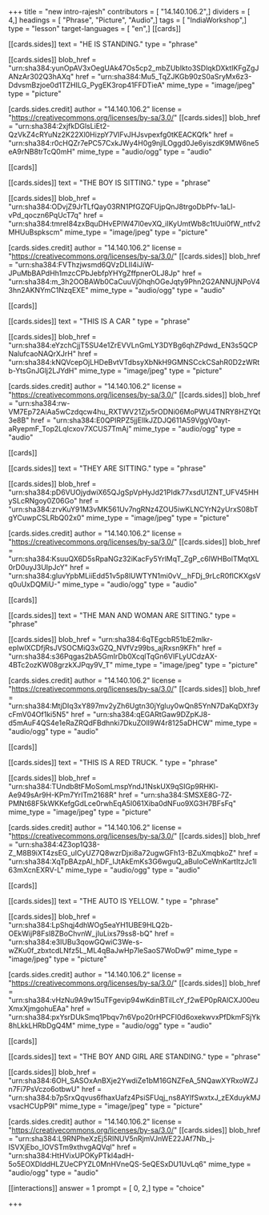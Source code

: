 +++
title = "new intro-rajesh"
contributors = [ "14.140.106.2",]
dividers = [ 4,]
headings = [ "Phrase", "Picture", "Audio",]
tags = [ "IndiaWorkshop",]
type = "lesson"
target-languages = [ "en",]
[[cards]]

[[cards.sides]]
text = "HE IS STANDING."
type = "phrase"

[[cards.sides]]
blob_href = "urn:sha384:yunOpAV3xOegUAk47Os5cp2_mbZUbIkto3SDlqkDXktIKFgZgJANzAr302Q3hAXq"
href = "urn:sha384:Mu5_TqZJKGb90zS0aSryMx6z3-DdvsmBzjoe0d1TZHILG_PygEK3rop41FFDTieA"
mime_type = "image/jpeg"
type = "picture"

[cards.sides.credit]
author = "14.140.106.2"
license = "https://creativecommons.org/licenses/by-sa/3.0/"
[[cards.sides]]
blob_href = "urn:sha384:2xjfkDGlsLiEt2-QzVkZ4cRYuNz2K22Xl0HizpY7VIFvJHJsvpexfg0tKEACKQfk"
href = "urn:sha384:r0cHQZr7ePC57CxkJWy4H0g9njlLOggd0Je6yiszdK9MW6ne5eA9rNB8trTcQ0mH"
mime_type = "audio/ogg"
type = "audio"

[[cards]]

[[cards.sides]]
text = "THE BOY IS SITTING."
type = "phrase"

[[cards.sides]]
blob_href = "urn:sha384:ODvjZ9JrTLfQay03RN1PfGZQFUjpQnJ8trgoDbPfv-1aLl-vPd_qoczn6PqUcT7q"
href = "urn:sha384:tmreI84zxBquDHvEPlW47l0evXQ_iIKyUmtWb8c1tUui0fW_ntfv2MHUuBspkscm"
mime_type = "image/jpeg"
type = "picture"

[cards.sides.credit]
author = "14.140.106.2"
license = "https://creativecommons.org/licenses/by-sa/3.0/"
[[cards.sides]]
blob_href = "urn:sha384:FVThzjwsmd6QVzDLII4iJiW-JPuMbBAPdHh1mzcCPbJebfpYHYgZffpnerOLJ8Jp"
href = "urn:sha384:m_3h2OOBAWb0CaCuuVj0hqhOGeJqty9Phn2G2ANNUjNPoV43hn2AKNYmC1NzqEXE"
mime_type = "audio/ogg"
type = "audio"

[[cards]]

[[cards.sides]]
text = "THIS IS A CAR "
type = "phrase"

[[cards.sides]]
blob_href = "urn:sha384:eYzchCjjT5SU4e1ZrEVVLnGmLY3DYBg6qhZPdwd_EN3s5QCPNalufcaoNAQrXJrH"
href = "urn:sha384:kNQVcepOjLHDeBvtVTdbsyXbNkH9GMNSCckCSahR0D2zWRtb-YtsGnJGlj2LJYdH"
mime_type = "image/jpeg"
type = "picture"

[cards.sides.credit]
author = "14.140.106.2"
license = "https://creativecommons.org/licenses/by-sa/3.0/"
[[cards.sides]]
blob_href = "urn:sha384:rw-VM7Ep72AiAa5wCzdqcw4hu_RXTWV21Zjx5rODNi06MoPWU4TNRY8HZYQt3e8B"
href = "urn:sha384:E0QPIRPZ5jjEllkJZDJQ611A59VggV0ayt-aRyepmF_Top2LqIcxov7XCUS7TmAj"
mime_type = "audio/ogg"
type = "audio"

[[cards]]

[[cards.sides]]
text = "THEY ARE SITTING."
type = "phrase"

[[cards.sides]]
blob_href = "urn:sha384:pD6VUOjydwiX65QJgSpVpHyJd21PIdk77xsdU1ZNT_UFV45HHySLcRNgoy0Z06Go"
href = "urn:sha384:zrvKuY91M3vMK561Uv7ngRNz4ZOU5iwKLNCYrN2yUrxS08bTgYCuwpCSLRbQ02x0"
mime_type = "image/jpeg"
type = "picture"

[cards.sides.credit]
author = "14.140.106.2"
license = "https://creativecommons.org/licenses/by-sa/3.0/"
[[cards.sides]]
blob_href = "urn:sha384:KsuuQX6D5sRpaNGz32iKacFy5YrlMqT_ZgP_c6lWHBolTMqtXL0rD0uyJ3UIpJcY"
href = "urn:sha384:gluvYpbMLiiEdd51v5p8lUWTYN1mi0vV__hFDj_9rLcR0fICKXgsVq0uUxDQMiU-"
mime_type = "audio/ogg"
type = "audio"

[[cards]]

[[cards.sides]]
text = "THE MAN AND WOMAN ARE SITTING."
type = "phrase"

[[cards.sides]]
blob_href = "urn:sha384:6qTEgcbR51bE2mlkr-epIwlXCDfjRsJVSOCMiQ3xGZQ_NVfVz99bs_ajRxsn9KFh"
href = "urn:sha384:s36Pqgas2bA5GmIrDb0XcqlTqGn6VIFLyUCdzAX-4BTc2ozKW08grzkXJPqy9V_T"
mime_type = "image/jpeg"
type = "picture"

[cards.sides.credit]
author = "14.140.106.2"
license = "https://creativecommons.org/licenses/by-sa/3.0/"
[[cards.sides]]
blob_href = "urn:sha384:MtjDIq3xY897mv2yZh6Ugtn30jYgluy0wQn85YnN7DaKqDXf3ycFmV04Of1ki5N5"
href = "urn:sha384:qEGARtGaw9DZpKJ8-d5mAuF4QS4e1eRaZRQdFBdhnki7DkuZOlI9W4r8125aDHCW"
mime_type = "audio/ogg"
type = "audio"

[[cards]]

[[cards.sides]]
text = "THIS IS A RED TRUCK. "
type = "phrase"

[[cards.sides]]
blob_href = "urn:sha384:TUndb8tFMoSomLmspYndJ1NskUX9qSIGp9RHKl-Ae949sAr9H-KPm7YrITm2168R"
href = "urn:sha384:SMSXE8G-7Z-PMNt68F5kWKKefgGdLce0rwhEqA5l061Xiba0dNFuo9XG3H7BFsFq"
mime_type = "image/jpeg"
type = "picture"

[cards.sides.credit]
author = "14.140.106.2"
license = "https://creativecommons.org/licenses/by-sa/3.0/"
[[cards.sides]]
blob_href = "urn:sha384:4Z3op1Q38-Z_M8B9iXT4zsEG_uICyUZ7Q8wzrDjxi8a72ugwGFh13-BZuXmqbkoZ"
href = "urn:sha384:XqTpBAzpAl_hDF_IJtAkEmKs3G6wguQ_aBuloCeWnKartItzJc1l63mXcnEXRV-L"
mime_type = "audio/ogg"
type = "audio"

[[cards]]

[[cards.sides]]
text = "THE AUTO IS YELLOW. "
type = "phrase"

[[cards.sides]]
blob_href = "urn:sha384:LpShqj4dhWOg5eaYH1UBE9HLQ2b-OEkWijP8Fsl8ZBoChvnW_jIuLixs79ss8-bQ"
href = "urn:sha384:e3IUBu3qowGQwiC3We-s-wZKu0f_zbxtcdLNfz5L_ML4qBaJwHp7leSaoS7WoDw9"
mime_type = "image/jpeg"
type = "picture"

[cards.sides.credit]
author = "14.140.106.2"
license = "https://creativecommons.org/licenses/by-sa/3.0/"
[[cards.sides]]
blob_href = "urn:sha384:vHzNu9A9w15uTFgevip94wKdinBTilLcY_f2wEP0pRAlCXJ00euXmxXjmgohuEAa"
href = "urn:sha384:pxYsrDUkSmq1Pbqv7n6Vpo20rHPCFI0d6oxekwvxPfDkmFSjYk8hLkkLHRbDgQ4M"
mime_type = "audio/ogg"
type = "audio"

[[cards]]

[[cards.sides]]
text = "THE BOY AND GIRL ARE STANDING."
type = "phrase"

[[cards.sides]]
blob_href = "urn:sha384:6OH_SASOxAnBXje2YwdiZe1bM16GNZFeA_5NQawXYRxoWZJn7Fi7PsVczo6otbwU"
href = "urn:sha384:b7pSrxQqvus6fhaxUafz4PsiSFUqj_ns8AYlfSwxtxJ_zEXduykMJvsacHCUpP9I"
mime_type = "image/jpeg"
type = "picture"

[cards.sides.credit]
author = "14.140.106.2"
license = "https://creativecommons.org/licenses/by-sa/3.0/"
[[cards.sides]]
blob_href = "urn:sha384:L9RNPheXzEj5RINUV5nRjmVJnWE22JAf7Nb_j-ISVXjEbo_IOVSTm9xthvgAQVql"
href = "urn:sha384:HtHVixUPOKyPTkI4adH-5o5EOXDlddHLZUeCPYZL0MnHVneQS-5eQESxDU1UvLq6"
mime_type = "audio/ogg"
type = "audio"

[[interactions]]
answer = 1
prompt = [ 0, 2,]
type = "choice"

+++
